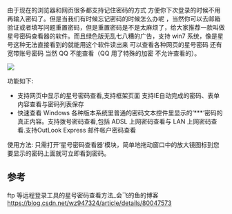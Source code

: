 由于现在的浏览器和网页很多都支持记住密码的方式 方便你下次登录的时候不用再输入密码了。但是当我们有时候忘记密码的时候怎么办呢 ，当然你可以去邮箱验证或者填写问题重置密码，但是重置密码是不是太麻烦了，给大家推荐一款叫做星号密码查看器的软件。而且绿色版无乱七八糟的广告，支持 win7 系统，像是星号这种无法直接看到的就能用这个软件读出来  可以查看各种网页的星号密码 还有宽带账号密码 当然 QQ 不能查看（QQ 用了特殊的加密 不允许查看的）。

![](https://upload-images.jianshu.io/upload_images/1662509-bf2bd48d8d83d63e.png?imageMogr2/auto-orient/strip%7CimageView2/2/w/1240)

功能如下:
* 支持网页中显示的星号密码查看,支持框架页面 支持IE自动完成的密码、表单内容查看与密码列表保存
* 快速查看 Windows 各种版本系统里普通的密码文本控件里显示的‘***’密码的真正内容。支持拨号密码查看,包括 ADSL 上网密码查看与 LAN 上网密码查看.支持OutLook Express 邮件帐户密码查看

使用方法:
只需打开‘星号密码查看器’模块，简单地拖动窗口中的放大镜图标到您要显示的密码上面就可立即看到密码。

## 参考

ftp 等远程登录工具的星号密码查看方法_会飞的鱼的博客
https://blog.csdn.net/wz947324/article/details/80047573
